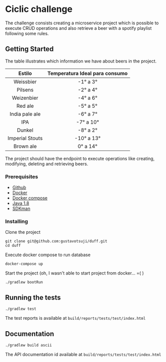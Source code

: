 # Ciclic challenge

The challenge consists creating a microservice project which is possible to execute CRUD operations and also retrieve a beer with a spotify playlist following some rules.

## Getting Started

The table illustrates which information we have about beers in the project.

|Estilo|Temperatura Ideal para consumo|
|:---:|:---:|
|Weissbier|-1° a 3°|
|Pilsens |-2° a 4°|
|Weizenbier |-4° a 6°|
|Red ale|-5° a 5°|
|India pale ale|-6° a 7°|
|IPA|-7° a 10°|
|Dunkel|-8° a 2°|
|Imperial Stouts|-10° a 13°|
|Brown ale|0° a 14°|

The project should have the endpoint to execute operations like creating, modifying, deleting and retrieving beers.

### Prerequisites

- [Github](https://git-scm.com/book/en/v2/Getting-Started-Installing-Git)
- [Docker](https://docs.docker.com/install/)
- [Docker compose](https://docs.docker.com/compose/install/#prerequisites)
- [Java 1.8](https://www.oracle.com/technetwork/pt/java/javase/downloads/index.html)
- [SDKman](https://sdkman.io/)

### Installing

Clone the project

```
git clone git@github.com:gustavotsuji/duff.git
cd duff
```

Execute docker compose to run database

```
docker-compose up
```

Start the project (oh, I wasn't able to start project from docker... =( )

```
./gradlew bootRun
```

## Running the tests

```
./gradlew test
```

The test reports is available at `build/reports/tests/test/index.html`

## Documentation

```
./gradlew build ascii
```

The API documentation id available at `build/reports/tests/test/index.html`
